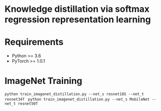 # Knowledge distillation via softmax regression representation learning
# Requirements
- Python >= 3.6
- PyTorch >= 1.0.1
# ImageNet Training
```python train_imagenet_distillation.py --net_s resnet18S --net_t resnet34T ```
```python train_imagenet_distillation.py --net_s MobileNet --net_t resnet50T ```


